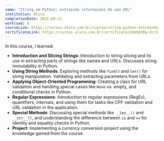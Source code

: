 ```yaml
---
name: "String em Python: extraindo informações de uma URL"
institution: Alura
completionDate: 2021-09-22
workload: 8
courseLink: https://cursos.alura.com.br/course/string-python-extraindo-informacoes-url
certificateLink: https://cursos.alura.com.br/certificate/3b69d38a-3cc5-4ab2-a54d-aed1bd07a063?lang=pt_BR
---
```


In this course, I learned:

- **Introduction and Slicing Strings**: Introduction to string slicing and its use in extracting parts of strings like names and URLs. Discusses string immutability in Python.
- **Using String Methods**: Exploring methods like `find()` and `len()` for string manipulation. Validating and extracting parameters from URLs.
- **Applying Object-Oriented Programming**: Creating a class for URL validation and handling special cases like `None` vs. empty, and conditional checks in Python.
- **Regular Expressions**: Introduction to regular expressions (RegEx), quantifiers, intervals, and using them for tasks like CPF validation and URL validation in the application.
- **Special Methods**: Discussing special methods like `__len__()` and `__str__()`, and understanding the difference between `is` and `==` for identity and equality checks in Python.
- **Project**: Implementing a currency conversion project using the knowledge gained from the course.
